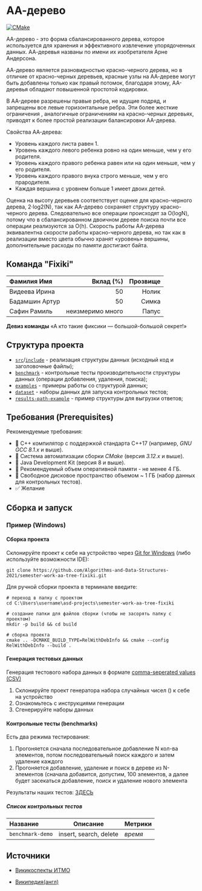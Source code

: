 # АА-дерево

[![CMake](https://github.com/Algorithms-and-Data-Structures-2021/semester-work-aa-tree-fixiki/actions/workflows/cmake.yml/badge.svg)](https://github.com/Algorithms-and-Data-Structures-2021/semester-work-aa-tree-fixiki/actions/workflows/cmake.yml)

AA-дерево  - это форма сбалансированного дерева, которое используется для хранения и эффективного извлечение упорядоченных данных. АА-деревья названы по имени их изобретателя Арне Андерсона.​

АА-дерево является разновидностью красно-черного дерева, но в отличие от красно-черных деревьев, красные узлы на АА-дереве могут быть добавлены только как правый потомок, благодаря этому, АА-деревья обладают повышенной простотой кодировки.

В AA-дереве разрешены правые ребра, не идущие подряд, и запрещены все левые горизонтальные ребра. Эти более жесткие ограничения , аналогичные ограничениям на красно-черных деревьях, приводят к более простой реализации балансировки AA-дерева.

Свойства АА-дерева:
- Уровень каждого листа равен 1.
- Уровень каждого левого ребенка ровно на один меньше, чем у его родителя.
- Уровень каждого правого ребенка равен или на один меньше, чем у его родителя.
- Уровень каждого правого внука строго меньше, чем у его прародителя.
- Каждая вершина с уровнем больше 1 имеет двоих детей.

Оценка на высоту деревьев соответствует оценке для красно-черного дерева, 2⋅log2(N), так как AA-дерево сохраняет структуру красно-черного дерева. Следовательно все операции происходят за O(logN), потому что в сбалансированном двоичном дереве поиска почти все операции реализуются за O(h). Скорость работы AA-дерева эквивалентна скорости работы красно-черного дерева, но так как в реализации вместо цвета обычно хранят «уровень» вершины, дополнительные расходы по памяти достигают байта.

## Команда "Fixiki"

| Фамилия Имя    | Вклад (%) | Прозвище              |
| :---           |   ---:    |  ---:                 |
| Видеева Ирина  | 50        |  Нолик                |
| Бадамшин Артур | 50        |  Симка                |
| Сафин Рамиль   | неизмеримо много        |  Папус                |

**Девиз команды**
«А кто такие фиксики — большой-большой секрет!»

## Структура проекта

- [`src`](src)/[`include`](include) - реализация структуры данных (исходный код и заголовочные файлы);
- [`benchmark`](benchmark) - контрольные тесты производительности структуры данных (операции добавления, удаления,
  поиска);
- [`examples`](examples) - примеры работы со структурой данных;
- [`dataset`](dataset) - наборы данных для запуска контрольных тестов;
- [`results-path-example`](results-path-example) - пример структуры для выгрузки ответов;

## Требования (Prerequisites)

Рекомендуемые требования:

- :black_square_button: С++ компилятор c поддержкой стандарта C++17 (например, _GNU GCC 8.1.x_ и выше).
- :black_square_button: Система автоматизации сборки _CMake_ (версия _3.12.x_ и выше).
- :black_square_button: Java Development Kit (версия 8 и выше).
- :black_square_button: Рекомендуемый объем оперативной памяти - не менее 4 ГБ.
- :black_square_button: Свободное дисковое пространство объемом ~ 1 ГБ (набор данных для контрольных тестов).
- :white_check_mark: Желание

## Сборка и запуск

### Пример (Windows)

#### Сборка проекта

Склонируйте проект к себе на устройство через [Git for Windows](https://gitforwindows.org/) (либо используйте
возможности IDE):

```shell
git clone https://github.com/Algorithms-and-Data-Structures-2021/semester-work-aa-tree-fixiki.git
```

Для ручной сборки проекта в терминале введите:

```shell
# переход в папку с проектом
cd C:\Users\username\asd-projects\semester-work-aa-tree-fixiki

# создание папки для файлов сборки (чтобы не засорять папку с проектом) 
mkdir -p build && cd build 

# сборка проекта
cmake .. -DCMAKE_BUILD_TYPE=RelWithDebInfo && cmake --config RelWithDebInfo --build . 
```

#### Генерация тестовых данных

Генерация тестового набора данных в
формате [comma-seperated values (CSV)](https://en.wikipedia.org/wiki/Comma-separated_values)

1) Склонируйте проект генератора набора случайных чисел () к себе на устройство 
2) Ознакомьтесь с инструкциями генерации
3) Сгенерируйте наборы данных

#### Контрольные тесты (benchmarks)

Есть два режима тестирования:
1) Прогоняется сначала последовательное добавление N кол-ва элементов, потом последовательный поиск каждого и затем удаление каждого
2) Прогоняется добавление, удаление и поиск в дереве из N-элементов (сначала добавится, допустим, 100 элементов, а далее будет засекаться добавление, поиск и удаление нового элемента

Результаты наших тестов:
[ЗДЕСЬ](https://drive.google.com/drive/folders/1cXU96JxD963AUfDVZU4DiMPw9EpWiGzg?usp=sharing)

##### Список контрольных тестов

| Название                  | Описание                                | Метрики         |
| :---                      | ---                                     | :---            |
| `benchmark-demo` | insert, search, delete                  | _время_         |


## Источники
- [Викикоспекты ИТМО](https://neerc.ifmo.ru/wiki/index.php?title=AA-дерево)

- [Википедия(англ)](https://en.wikipedia.org/wiki/AA_tree)
